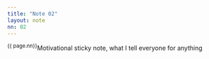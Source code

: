 ```yaml
---
title: "Note 02"
layout: note
nn: 02
---
```

<sup>{{ page.nn}}</sup>Motivational sticky note, what I tell everyone for anything

